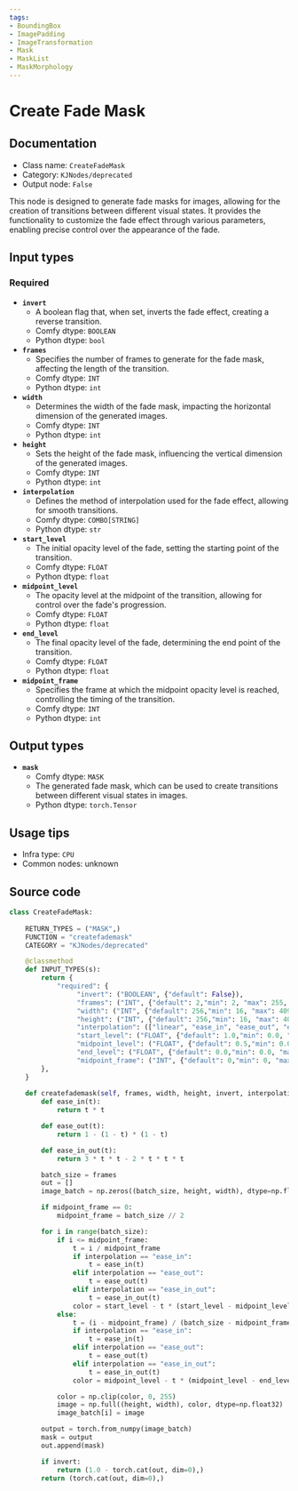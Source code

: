 ```yaml
---
tags:
- BoundingBox
- ImagePadding
- ImageTransformation
- Mask
- MaskList
- MaskMorphology
---
```


# Create Fade Mask
## Documentation
- Class name: `CreateFadeMask`
- Category: `KJNodes/deprecated`
- Output node: `False`

This node is designed to generate fade masks for images, allowing for the creation of transitions between different visual states. It provides the functionality to customize the fade effect through various parameters, enabling precise control over the appearance of the fade.
## Input types
### Required
- **`invert`**
    - A boolean flag that, when set, inverts the fade effect, creating a reverse transition.
    - Comfy dtype: `BOOLEAN`
    - Python dtype: `bool`
- **`frames`**
    - Specifies the number of frames to generate for the fade mask, affecting the length of the transition.
    - Comfy dtype: `INT`
    - Python dtype: `int`
- **`width`**
    - Determines the width of the fade mask, impacting the horizontal dimension of the generated images.
    - Comfy dtype: `INT`
    - Python dtype: `int`
- **`height`**
    - Sets the height of the fade mask, influencing the vertical dimension of the generated images.
    - Comfy dtype: `INT`
    - Python dtype: `int`
- **`interpolation`**
    - Defines the method of interpolation used for the fade effect, allowing for smooth transitions.
    - Comfy dtype: `COMBO[STRING]`
    - Python dtype: `str`
- **`start_level`**
    - The initial opacity level of the fade, setting the starting point of the transition.
    - Comfy dtype: `FLOAT`
    - Python dtype: `float`
- **`midpoint_level`**
    - The opacity level at the midpoint of the transition, allowing for control over the fade's progression.
    - Comfy dtype: `FLOAT`
    - Python dtype: `float`
- **`end_level`**
    - The final opacity level of the fade, determining the end point of the transition.
    - Comfy dtype: `FLOAT`
    - Python dtype: `float`
- **`midpoint_frame`**
    - Specifies the frame at which the midpoint opacity level is reached, controlling the timing of the transition.
    - Comfy dtype: `INT`
    - Python dtype: `int`
## Output types
- **`mask`**
    - Comfy dtype: `MASK`
    - The generated fade mask, which can be used to create transitions between different visual states in images.
    - Python dtype: `torch.Tensor`
## Usage tips
- Infra type: `CPU`
- Common nodes: unknown


## Source code
```python
class CreateFadeMask:
    
    RETURN_TYPES = ("MASK",)
    FUNCTION = "createfademask"
    CATEGORY = "KJNodes/deprecated"

    @classmethod
    def INPUT_TYPES(s):
        return {
            "required": {
                 "invert": ("BOOLEAN", {"default": False}),
                 "frames": ("INT", {"default": 2,"min": 2, "max": 255, "step": 1}),
                 "width": ("INT", {"default": 256,"min": 16, "max": 4096, "step": 1}),
                 "height": ("INT", {"default": 256,"min": 16, "max": 4096, "step": 1}),
                 "interpolation": (["linear", "ease_in", "ease_out", "ease_in_out"],),
                 "start_level": ("FLOAT", {"default": 1.0,"min": 0.0, "max": 1.0, "step": 0.01}),
                 "midpoint_level": ("FLOAT", {"default": 0.5,"min": 0.0, "max": 1.0, "step": 0.01}),
                 "end_level": ("FLOAT", {"default": 0.0,"min": 0.0, "max": 1.0, "step": 0.01}),
                 "midpoint_frame": ("INT", {"default": 0,"min": 0, "max": 4096, "step": 1}),
        },
    } 
    
    def createfademask(self, frames, width, height, invert, interpolation, start_level, midpoint_level, end_level, midpoint_frame):
        def ease_in(t):
            return t * t

        def ease_out(t):
            return 1 - (1 - t) * (1 - t)

        def ease_in_out(t):
            return 3 * t * t - 2 * t * t * t

        batch_size = frames
        out = []
        image_batch = np.zeros((batch_size, height, width), dtype=np.float32)

        if midpoint_frame == 0:
            midpoint_frame = batch_size // 2

        for i in range(batch_size):
            if i <= midpoint_frame:
                t = i / midpoint_frame
                if interpolation == "ease_in":
                    t = ease_in(t)
                elif interpolation == "ease_out":
                    t = ease_out(t)
                elif interpolation == "ease_in_out":
                    t = ease_in_out(t)
                color = start_level - t * (start_level - midpoint_level)
            else:
                t = (i - midpoint_frame) / (batch_size - midpoint_frame)
                if interpolation == "ease_in":
                    t = ease_in(t)
                elif interpolation == "ease_out":
                    t = ease_out(t)
                elif interpolation == "ease_in_out":
                    t = ease_in_out(t)
                color = midpoint_level - t * (midpoint_level - end_level)

            color = np.clip(color, 0, 255)
            image = np.full((height, width), color, dtype=np.float32)
            image_batch[i] = image

        output = torch.from_numpy(image_batch)
        mask = output
        out.append(mask)

        if invert:
            return (1.0 - torch.cat(out, dim=0),)
        return (torch.cat(out, dim=0),)

```
